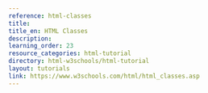 ```yaml
---
reference: html-classes
title:
title_en: HTML Classes
description:
learning_order: 23
resource_categories: html-tutorial
directory: html-w3schools/html-tutorial
layout: tutorials
link: https://www.w3schools.com/html/html_classes.asp
---
```

